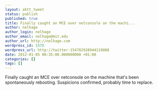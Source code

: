 ```yaml
---
layout: aktt_tweet
status: publish
published: true
title: Finally caught an MCE over netconsole on the machi...
author: nelhage
author_login: nelhage
author_email: nelhage@mit.edu
author_url: http://nelhage.com
wordpress_id: 1575
wordpress_url: http://twitter-154782928944119808
date: 2012-01-05 00:35:00.000000000 +01:00
categories: []
tags: []
---
```

Finally caught an MCE over netconsole on the machine that's been spontaneously rebooting. Suspicions confirmed, probably time to replace.
